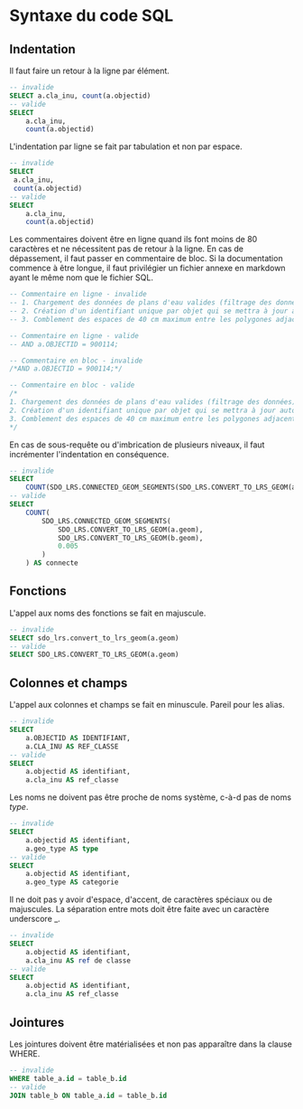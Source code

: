 # Syntaxe du code SQL

## Indentation

Il faut faire un retour à la ligne par élément.

```SQL
-- invalide
SELECT a.cla_inu, count(a.objectid)
-- valide
SELECT 
	a.cla_inu,
	count(a.objectid)
```

L'indentation par ligne se fait par tabulation et non par espace.

```SQL
-- invalide
SELECT 
 a.cla_inu,
 count(a.objectid)
-- valide
SELECT 
	a.cla_inu,
	count(a.objectid)
```

Les commentaires doivent être en ligne quand ils font moins de 80 caractères et ne nécessitent pas de retour à la ligne. En cas de dépassement, il faut passer en commentaire de bloc. Si la documentation commence à être longue, il faut privilégier un fichier annexe en markdown ayant le même nom que le fichier SQL.

```SQL
-- Commentaire en ligne - invalide
-- 1. Chargement des données de plans d'eau valides (filtrage des données);
-- 2. Création d'un identifiant unique par objet qui se mettra à jour automatiquement en cas d'insertion ou de modification d'objet ;
-- 3. Comblement des espaces de 40 cm maximum entre les polygones adjacents ;

-- Commentaire en ligne - valide
-- AND a.OBJECTID = 900114;

-- Commentaire en bloc - invalide
/*AND a.OBJECTID = 900114;*/

-- Commentaire en bloc - valide
/*
1. Chargement des données de plans d'eau valides (filtrage des données);
2. Création d'un identifiant unique par objet qui se mettra à jour automatiquement en cas d'insertion ou de modification d'objet ;
3. Comblement des espaces de 40 cm maximum entre les polygones adjacents ;
*/
```

En cas de sous-requête ou d'imbrication de plusieurs niveaux, il faut incrémenter l'indentation en conséquence.
```SQL
-- invalide
SELECT
	COUNT(SDO_LRS.CONNECTED_GEOM_SEGMENTS(SDO_LRS.CONVERT_TO_LRS_GEOM(a.geom), SDO_LRS.CONVERT_TO_LRS_GEOM(b.geom), 0.005)) AS connecte
-- valide
SELECT
	COUNT(
		SDO_LRS.CONNECTED_GEOM_SEGMENTS(
			SDO_LRS.CONVERT_TO_LRS_GEOM(a.geom),
			SDO_LRS.CONVERT_TO_LRS_GEOM(b.geom), 
			0.005
		)
	) AS connecte
```

## Fonctions

L'appel aux noms des fonctions se fait en majuscule.
```SQL
-- invalide
SELECT sdo_lrs.convert_to_lrs_geom(a.geom)
-- valide
SELECT SDO_LRS.CONVERT_TO_LRS_GEOM(a.geom)
```

## Colonnes et champs

L'appel aux colonnes et champs se fait en minuscule. Pareil pour les alias.

```SQL
-- invalide
SELECT
	a.OBJECTID AS IDENTIFIANT,
	a.CLA_INU AS REF_CLASSE
-- valide
SELECT
	a.objectid AS identifiant,
	a.cla_inu AS ref_classe
```

Les noms ne doivent pas être proche de noms système, c-à-d pas de noms *type*.
```SQL
-- invalide
SELECT
	a.objectid AS identifiant,
	a.geo_type AS type
-- valide
SELECT
	a.objectid AS identifiant,
	a.geo_type AS categorie
```
Il ne doit pas y avoir d'espace, d'accent, de caractères spéciaux ou de majuscules.
La séparation entre mots doit être faite avec un caractère underscore _.

```SQL
-- invalide
SELECT
	a.objectid AS identifiant,
	a.cla_inu AS ref de classe
-- valide
SELECT
	a.objectid AS identifiant,
	a.cla_inu AS ref_classe
```

## Jointures

Les jointures doivent être matérialisées et non pas apparaître dans la clause WHERE.

```SQL
-- invalide
WHERE table_a.id = table_b.id
-- valide
JOIN table_b ON table_a.id = table_b.id
```


